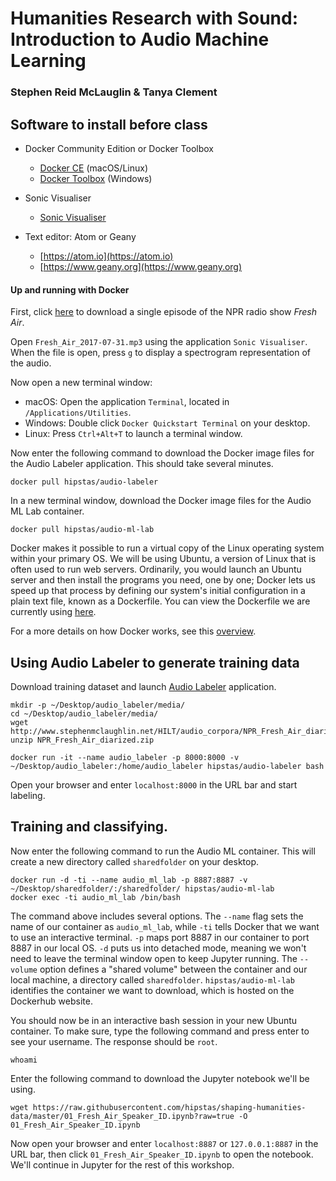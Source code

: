 # Humanities Research with Sound: Introduction to Audio Machine Learning

### Stephen Reid McLauglin & Tanya Clement


## Software to install before class

- Docker Community Edition or Docker Toolbox
    - [Docker CE](https://store.docker.com/search?type=edition&offering=community) (macOS/Linux)
    - [Docker Toolbox](https://www.docker.com/products/docker-toolbox) (Windows)

- Sonic Visualiser
    - [Sonic Visualiser](http://www.sonicvisualiser.org/download.html)

- Text editor: Atom or Geany
    - [https://atom.io](https://atom.io)
    - [https://www.geany.org](https://www.geany.org)


#### Up and running with Docker

First, click [here](https://github.com/hipstas/shaping-humanities-data/blob/master/audio/Fresh_Air_2017-07-31.mp3?raw=true) to download a single episode of the NPR radio show *Fresh Air*.

Open `Fresh_Air_2017-07-31.mp3` using the application `Sonic Visualiser`. When the file is open, press `g` to display a spectrogram representation of the audio.

Now open a new terminal window:

- macOS: Open the application `Terminal`, located in `/Applications/Utilities`.
- Windows: Double click `Docker Quickstart Terminal` on your desktop.
- Linux: Press `Ctrl+Alt+T` to launch a terminal window.


Now enter the following command to download the Docker image files for the Audio Labeler application. This should take several minutes.

```
docker pull hipstas/audio-labeler
```

In a new terminal window, download the Docker image files for the Audio ML Lab container.

```
docker pull hipstas/audio-ml-lab
```

Docker makes it possible to run a virtual copy of the Linux operating system within your primary OS. We will be using Ubuntu, a version of Linux that is often used to run web servers. Ordinarily, you would launch an Ubuntu server and then install the programs you need, one by one; Docker lets us speed up that process by defining our system's initial configuration in a plain text file, known as a Dockerfile. You can view the Dockerfile we are currently using [here](https://hub.docker.com/r/hipstas/audio-ml-lab/~/dockerfile/).

For a more details on how Docker works, see this [overview](https://docs.docker.com/engine/docker-overview/).

## Using Audio Labeler to generate training data

Download training dataset and launch [Audio Labeler](https://github.com/hipstas/audio-labeler) application.

```
mkdir -p ~/Desktop/audio_labeler/media/
cd ~/Desktop/audio_labeler/media/
wget http://www.stephenmclaughlin.net/HILT/audio_corpora/NPR_Fresh_Air_diarized.zip
unzip NPR_Fresh_Air_diarized.zip

docker run -it --name audio_labeler -p 8000:8000 -v ~/Desktop/audio_labeler:/home/audio_labeler hipstas/audio-labeler bash
```

Open your browser and enter `localhost:8000` in the URL bar and start labeling.



## Training and classifying.

Now enter the following command to run the Audio ML container. This will create a new directory called `sharedfolder` on your desktop.

```
docker run -d -ti --name audio_ml_lab -p 8887:8887 -v ~/Desktop/sharedfolder/:/sharedfolder/ hipstas/audio-ml-lab
docker exec -ti audio_ml_lab /bin/bash
```

The command above includes several options. The `--name` flag sets the name of our container as `audio_ml_lab`, while `-ti` tells Docker that we want to use an interactive terminal. `-p` maps port 8887 in our container to port 8887 in our local OS. `-d` puts us into detached mode, meaning we won't need to leave the terminal window open to keep Jupyter running. The `--volume` option defines a "shared volume" between the container and our local machine, a directory called `sharedfolder`. `hipstas/audio-ml-lab` identifies the container we want to download, which is hosted on the Dockerhub website.

You should now be in an interactive bash session in your new Ubuntu container. To make sure, type the following command and press enter to see your username. The response should be `root`.

```
whoami
```

Enter the following command to download the Jupyter notebook we'll be using.

```
wget https://raw.githubusercontent.com/hipstas/shaping-humanities-data/master/01_Fresh_Air_Speaker_ID.ipynb?raw=true -O 01_Fresh_Air_Speaker_ID.ipynb
```

Now open your browser and enter `localhost:8887` or `127.0.0.1:8887` in the URL bar, then click `01_Fresh_Air_Speaker_ID.ipynb` to open the notebook. We'll continue in Jupyter for the rest of this workshop.
